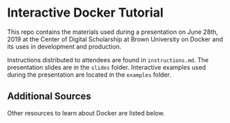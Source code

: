 # Interactive Docker Tutorial

This repo contains the materials used during a presentation on June 28th, 2019 at the Center of Digital Scholarship at Brown University on Docker and its uses in development and production.

Instructions distributed to attendees are found in `instructions.md`. The presentation slides are in the `slides` folder. Interactive examples used during the presentation are located in the `examples` folder.

## Additional Sources

Other resources to learn about Docker are listed below.